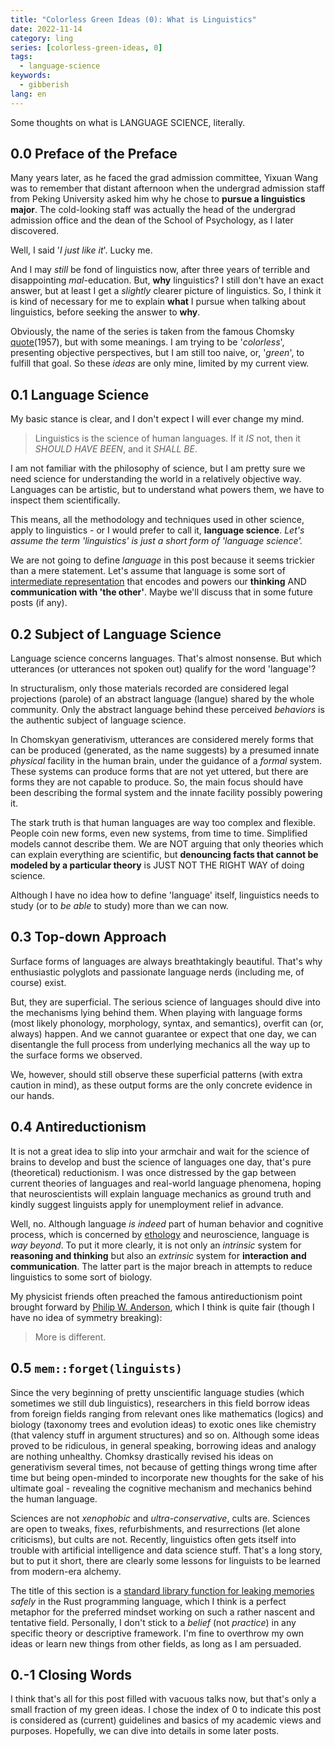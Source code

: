 ```yaml
---
title: "Colorless Green Ideas (0): What is Linguistics"
date: 2022-11-14
category: ling
series: [colorless-green-ideas, 0]
tags:
  - language-science
keywords:
  - gibberish
lang: en
---
```


Some thoughts on what is LANGUAGE SCIENCE, literally.

<!-- more -->

## 0.0 Preface of the Preface

Many years later, as he faced the grad admission committee, Yixuan Wang was to remember that distant afternoon when the undergrad admission staff from Peking University asked him why he chose to **pursue a linguistics major**. The cold-looking staff was actually the head of the undergrad admission office and the dean of the School of Psychology, as I later discovered.

Well, I said '*I just like it*'. Lucky me.

And I may *still* be fond of linguistics now, after three years of terrible and disappointing *mal*-education. But, **why** linguistics? I still don't have an exact answer, but at least I get a *slightly* clearer picture of linguistics. So, I think it is kind of necessary for me to explain **what** I pursue when talking about linguistics, before seeking the answer to **why**.

Obviously, the name of the series is taken from the famous Chomsky [quote](https://en.wikipedia.org/wiki/Colorless_green_ideas_sleep_furiously)(1957), but with some meanings. I am trying to be '*colorless*', presenting objective perspectives, but I am still too naive, or, '*green*', to fulfill that goal. So these *ideas* are only mine, limited by my current view.

## 0.1 Language Science

My basic stance is clear, and I don't expect I will ever change my mind.

> Linguistics is the science of human languages. If it *IS* not, then it *SHOULD HAVE BEEN*, and it *SHALL BE*.

I am not familiar with the philosophy of science, but I am pretty sure we need science for understanding the world in a relatively objective way. Languages can be artistic, but to understand what powers them, we have to inspect them scientifically. 

This means, all the methodology and techniques used in other science, apply to linguistics - or I would prefer to call it, **language science**. *Let's assume the term 'linguistics' is just a short form of 'language science'.*

We are not going to define *language* in this post because it seems trickier than a mere statement. Let's assume that language is some sort of [intermediate representation](https://en.wikipedia.org/wiki/Intermediate_representation) that encodes and powers our **thinking** AND **communication with 'the other'**. Maybe we'll discuss that in some future posts (if any).

## 0.2 Subject of Language Science

Language science concerns languages. That's almost nonsense. But which utterances (or utterances not spoken out) qualify for the word 'language'? 

In structuralism, only those materials recorded are considered legal projections (parole) of an abstract language (langue) shared by the whole community. Only the abstract language behind these perceived *behaviors* is the authentic subject of language science.

In Chomskyan generativism, utterances are considered merely forms that can be produced (generated, as the name suggests) by a presumed innate *physical* facility in the human brain, under the guidance of a *formal* system. These systems can produce forms that are not yet uttered, but there are forms they are not capable to produce. So, the main focus should have been describing the formal system and the innate facility possibly powering it. 

The stark truth is that human languages are way too complex and flexible. People coin new forms, even new systems, from time to time. Simplified models cannot describe them. We are NOT arguing that only theories which can explain everything are scientific, but **denouncing facts that cannot be modeled by a particular theory** is JUST NOT THE RIGHT WAY of doing science. 

Although I have no idea how to define 'language' itself, linguistics needs to study (or to *be able* to study) more than we can now. 

## 0.3 Top-down Approach

Surface forms of languages are always breathtakingly beautiful. That's why enthusiastic polyglots and passionate language nerds (including me, of course) exist.

But, they are superficial. The serious science of languages should dive into the mechanisms lying behind them. When playing with language forms (most likely phonology, morphology, syntax, and semantics), overfit can (or, always) happen. And we cannot guarantee or expect that one day, we can disentangle the full process from underlying mechanics all the way up to the surface forms we observed. 

We, however, should still observe these superficial patterns (with extra caution in mind), as these output forms are the only concrete evidence in our hands.

## 0.4 Antireductionism

It is not a great idea to slip into your armchair and wait for the science of brains to develop and bust the science of languages one day, that's pure (theoretical) reductionism. I was once distressed by the gap between current theories of languages and real-world language phenomena, hoping that neuroscientists will explain language mechanics as ground truth and kindly suggest linguists apply for unemployment relief in advance. 

Well, no. Although language *is indeed* part of human behavior and cognitive process, which is concerned by [ethology](https://en.wikipedia.org/wiki/Ethology) and neuroscience, language is *way beyond*. To put it more clearly, it is not only an *intrinsic* system for **reasoning and thinking** but also an *extrinsic* system for **interaction and communication**. The latter part is the major breach in attempts to reduce linguistics to some sort of biology.

My physicist friends often preached the famous antireductionism point brought forward by [Philip W. Anderson](https://en.wikipedia.org/wiki/Philip_W._Anderson), which I think is quite fair (though I have no idea of symmetry breaking):

> More is different.

## 0.5 `mem::forget(linguists)`

Since the very beginning of pretty unscientific language studies (which sometimes we still dub linguistics), researchers in this field borrow ideas from foreign fields ranging from relevant ones like mathematics (logics) and biology (taxonomy trees and evolution ideas) to exotic ones like chemistry (that valency stuff in argument structures) and so on. Although some ideas proved to be ridiculous, in general speaking, borrowing ideas and analogy are nothing unhealthy. Chomksy drastically revised his ideas on generativism several times, not because of getting things wrong time after time but being open-minded to incorporate new thoughts for the sake of his ultimate goal - revealing the cognitive mechanism and mechanics behind the human language. 

Sciences are not *xenophobic* and *ultra-conservative*, cults are. Sciences are open to tweaks, fixes, refurbishments, and resurrections (let alone criticisms), but cults are not. Recently, linguistics often gets itself into trouble with artificial intelligence and data science stuff. That's a long story, but to put it short, there are clearly some lessons for linguists to be learned from modern-era alchemy.

The title of this section is a [standard library function for leaking memories](https://doc.rust-lang.org/std/mem/fn.forget.html) *safely* in the Rust programming language, which I think is a perfect metaphor for the preferred mindset working on such a rather nascent and tentative field. Personally, I don't stick to a *belief* (not *practice*) in any specific theory or descriptive framework. I'm fine to overthrow my own ideas or learn new things from other fields, as long as I am persuaded.

## 0.-1 Closing Words

I think that's all for this post filled with vacuous talks now, but that's only a small fraction of my green ideas. I chose the index of 0 to indicate this post is considered as (current) guidelines and basics of my academic views and purposes. Hopefully, we can dive into details in some later posts.
